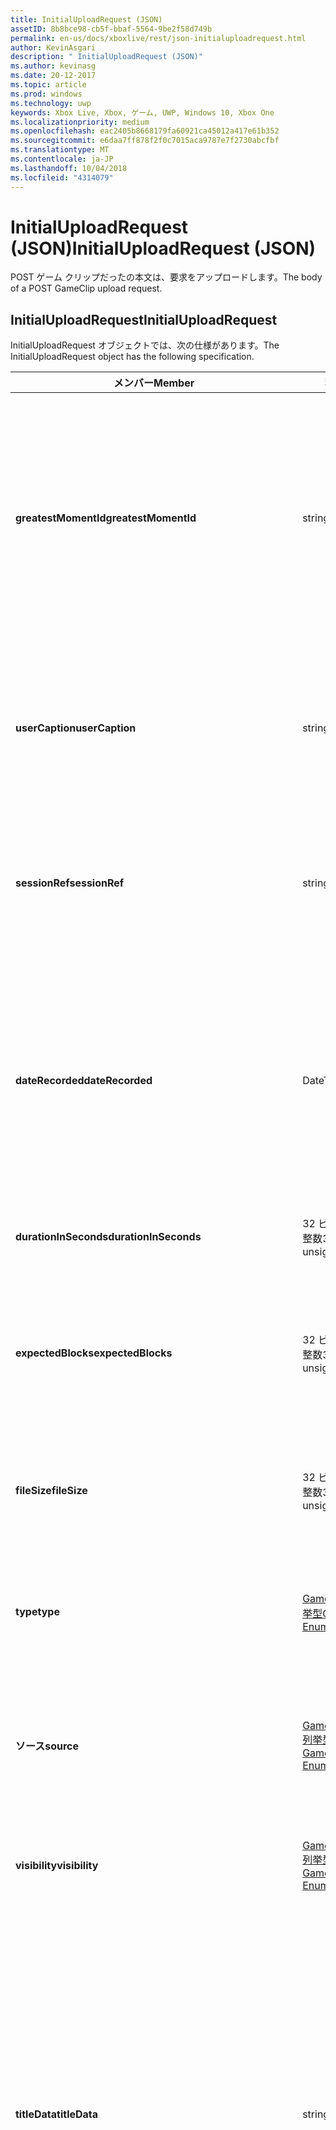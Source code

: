 ```yaml
---
title: InitialUploadRequest (JSON)
assetID: 8b8bce98-cb5f-bbaf-5564-9be2f58d749b
permalink: en-us/docs/xboxlive/rest/json-initialuploadrequest.html
author: KevinAsgari
description: " InitialUploadRequest (JSON)"
ms.author: kevinasg
ms.date: 20-12-2017
ms.topic: article
ms.prod: windows
ms.technology: uwp
keywords: Xbox Live, Xbox, ゲーム, UWP, Windows 10, Xbox One
ms.localizationpriority: medium
ms.openlocfilehash: eac2405b8668179fa60921ca45012a417e61b352
ms.sourcegitcommit: e6daa7ff878f2f0c7015aca9787e7f2730abcfbf
ms.translationtype: MT
ms.contentlocale: ja-JP
ms.lasthandoff: 10/04/2018
ms.locfileid: "4314079"
---
```

# <a name="initialuploadrequest-json"></a><span data-ttu-id="b1f6d-104">InitialUploadRequest (JSON)</span><span class="sxs-lookup"><span data-stu-id="b1f6d-104">InitialUploadRequest (JSON)</span></span>
<span data-ttu-id="b1f6d-105">POST ゲーム クリップだったの本文は、要求をアップロードします。</span><span class="sxs-lookup"><span data-stu-id="b1f6d-105">The body of a POST GameClip upload request.</span></span> 
<a id="ID4EN"></a>

 
## <a name="initialuploadrequest"></a><span data-ttu-id="b1f6d-106">InitialUploadRequest</span><span class="sxs-lookup"><span data-stu-id="b1f6d-106">InitialUploadRequest</span></span>
 
<span data-ttu-id="b1f6d-107">InitialUploadRequest オブジェクトでは、次の仕様があります。</span><span class="sxs-lookup"><span data-stu-id="b1f6d-107">The InitialUploadRequest object has the following specification.</span></span>
 
| <span data-ttu-id="b1f6d-108">メンバー</span><span class="sxs-lookup"><span data-stu-id="b1f6d-108">Member</span></span>| <span data-ttu-id="b1f6d-109">種類</span><span class="sxs-lookup"><span data-stu-id="b1f6d-109">Type</span></span>| <span data-ttu-id="b1f6d-110">説明</span><span class="sxs-lookup"><span data-stu-id="b1f6d-110">Description</span></span>| 
| --- | --- | --- | 
| <b><span data-ttu-id="b1f6d-111">greatestMomentId</span><span class="sxs-lookup"><span data-stu-id="b1f6d-111">greatestMomentId</span></span></b>| <span data-ttu-id="b1f6d-112">string</span><span class="sxs-lookup"><span data-stu-id="b1f6d-112">string</span></span>| <span data-ttu-id="b1f6d-113">クリップの名として使用する、テキスト文字列 ID。</span><span class="sxs-lookup"><span data-stu-id="b1f6d-113">The string ID for the text to use as the name for the clip.</span></span> <span data-ttu-id="b1f6d-114">これの管理し、タイトルの開発者によってタイトルの構成ファイルにローカライズされます。</span><span class="sxs-lookup"><span data-stu-id="b1f6d-114">This is managed and localized in the config file for the title by the developer of the title.</span></span>| 
| <b><span data-ttu-id="b1f6d-115">userCaption</span><span class="sxs-lookup"><span data-stu-id="b1f6d-115">userCaption</span></span></b>| <span data-ttu-id="b1f6d-116">string</span><span class="sxs-lookup"><span data-stu-id="b1f6d-116">string</span></span>| <span data-ttu-id="b1f6d-117">省略可能。</span><span class="sxs-lookup"><span data-stu-id="b1f6d-117">Optional.</span></span> <span data-ttu-id="b1f6d-118">ユーザー入力の代替名最大 250 文字の最大長ゲーム クリップされます。</span><span class="sxs-lookup"><span data-stu-id="b1f6d-118">Alternate user-entered name for game clip up to a maximum length of 250 characters.</span></span>| 
| <b><span data-ttu-id="b1f6d-119">sessionRef</span><span class="sxs-lookup"><span data-stu-id="b1f6d-119">sessionRef</span></span></b>| <span data-ttu-id="b1f6d-120">string</span><span class="sxs-lookup"><span data-stu-id="b1f6d-120">string</span></span>| <span data-ttu-id="b1f6d-121">省略可能。</span><span class="sxs-lookup"><span data-stu-id="b1f6d-121">Optional.</span></span> <span data-ttu-id="b1f6d-122">ゲーム セッションのレコーディングの完了を参照します。</span><span class="sxs-lookup"><span data-stu-id="b1f6d-122">Game session reference during which the recording was done.</span></span>| 
| <b><span data-ttu-id="b1f6d-123">dateRecorded</span><span class="sxs-lookup"><span data-stu-id="b1f6d-123">dateRecorded</span></span></b>| <span data-ttu-id="b1f6d-124">DateTime</span><span class="sxs-lookup"><span data-stu-id="b1f6d-124">DateTime</span></span>| <span data-ttu-id="b1f6d-125">UTC で、レコーディングを開始した時刻。</span><span class="sxs-lookup"><span data-stu-id="b1f6d-125">The time the recording was started, in UTC.</span></span> <span data-ttu-id="b1f6d-126">ISO 8601 形式の文字列としてマーシャ リング (詳細については、<a href="http://www.w3.org/TR/NOTE-datetime">日付と時刻の形式</a>を参照) の書式を設定します。</span><span class="sxs-lookup"><span data-stu-id="b1f6d-126">Marshalled as a string in ISO 8601 format (see <a href="http://www.w3.org/TR/NOTE-datetime">Date and Time Formats</a> for more information).</span></span>| 
| <b><span data-ttu-id="b1f6d-127">durationInSeconds</span><span class="sxs-lookup"><span data-stu-id="b1f6d-127">durationInSeconds</span></span></b>| <span data-ttu-id="b1f6d-128">32 ビット符号なし整数</span><span class="sxs-lookup"><span data-stu-id="b1f6d-128">32-bit unsigned integer</span></span>| <span data-ttu-id="b1f6d-129">秒単位でのクリップの長さ。</span><span class="sxs-lookup"><span data-stu-id="b1f6d-129">The length of the clip in seconds.</span></span>| 
| <b><span data-ttu-id="b1f6d-130">expectedBlocks</span><span class="sxs-lookup"><span data-stu-id="b1f6d-130">expectedBlocks</span></span></b>| <span data-ttu-id="b1f6d-131">32 ビット符号なし整数</span><span class="sxs-lookup"><span data-stu-id="b1f6d-131">32-bit unsigned integer</span></span>| <span data-ttu-id="b1f6d-132">省略可能。</span><span class="sxs-lookup"><span data-stu-id="b1f6d-132">Optional.</span></span> <span data-ttu-id="b1f6d-133">ファイルを分類するブロックの数。</span><span class="sxs-lookup"><span data-stu-id="b1f6d-133">Number of blocks into which file will be divided.</span></span> <span data-ttu-id="b1f6d-134">省略ファイルは、1 つの要求で送信されます。</span><span class="sxs-lookup"><span data-stu-id="b1f6d-134">Omit if file will be transmitted in a single request.</span></span>| 
| <b><span data-ttu-id="b1f6d-135">fileSize</span><span class="sxs-lookup"><span data-stu-id="b1f6d-135">fileSize</span></span></b>| <span data-ttu-id="b1f6d-136">32 ビット符号なし整数</span><span class="sxs-lookup"><span data-stu-id="b1f6d-136">32-bit unsigned integer</span></span>| <span data-ttu-id="b1f6d-137">ファイル サイズのアップロードされるビデオのバイト数。</span><span class="sxs-lookup"><span data-stu-id="b1f6d-137">File size in bytes of the video that will be uploaded.</span></span>| 
| <b><span data-ttu-id="b1f6d-138">type</span><span class="sxs-lookup"><span data-stu-id="b1f6d-138">type</span></span></b>| [<span data-ttu-id="b1f6d-139">GameClipType 列挙型</span><span class="sxs-lookup"><span data-stu-id="b1f6d-139">GameClipType Enumeration</span></span>](../enums/gvr-enum-gamecliptypes.md)| <span data-ttu-id="b1f6d-140">コンマ区切りで列挙型の文字列値としてマーシャ リング クリップの種類です。</span><span class="sxs-lookup"><span data-stu-id="b1f6d-140">The type of clip, marshaled as a string value of the enumeration that is comma-delimited.</span></span>| 
| <b><span data-ttu-id="b1f6d-141">ソース</span><span class="sxs-lookup"><span data-stu-id="b1f6d-141">source</span></span></b>| [<span data-ttu-id="b1f6d-142">GameClipSource 列挙型</span><span class="sxs-lookup"><span data-stu-id="b1f6d-142">GameClipSource Enumeration</span></span>](../enums/gvr-enum-gameclipsource.md)| <span data-ttu-id="b1f6d-143">クリップの元の指定、列挙体の文字列値としてマーシャ リングします。</span><span class="sxs-lookup"><span data-stu-id="b1f6d-143">Specifies how the clip was sourced, marshaled as a string value of the enumeration.</span></span>| 
| <b><span data-ttu-id="b1f6d-144">visibility</span><span class="sxs-lookup"><span data-stu-id="b1f6d-144">visibility</span></span></b>| [<span data-ttu-id="b1f6d-145">GameClipVisibility 列挙型</span><span class="sxs-lookup"><span data-stu-id="b1f6d-145">GameClipVisibility Enumeration</span></span>](../enums/gvr-enum-gameclipvisibility.md)| <span data-ttu-id="b1f6d-146">システムの公開後に、ゲーム クリップの可視性を指定します。</span><span class="sxs-lookup"><span data-stu-id="b1f6d-146">Specifies the visibility of the game clip once it is published in the system.</span></span>| 
| <b><span data-ttu-id="b1f6d-147">titleData</span><span class="sxs-lookup"><span data-stu-id="b1f6d-147">titleData</span></span></b>| <span data-ttu-id="b1f6d-148">string</span><span class="sxs-lookup"><span data-stu-id="b1f6d-148">string</span></span>| <span data-ttu-id="b1f6d-149">省略可能。</span><span class="sxs-lookup"><span data-stu-id="b1f6d-149">Optional.</span></span> <span data-ttu-id="b1f6d-150">このクリップに関連付けられているタイトル固有のプロパティのプロパティ バッグです。</span><span class="sxs-lookup"><span data-stu-id="b1f6d-150">Property bag for title-specific properties associated with this clip.</span></span> <span data-ttu-id="b1f6d-151">格納され、として返されるのです。</span><span class="sxs-lookup"><span data-stu-id="b1f6d-151">Stored and returned as-is.</span></span> <span data-ttu-id="b1f6d-152">タイトル デベロッパーは、クリップに関するメタデータを保持するため、このフィールドを使用できます。</span><span class="sxs-lookup"><span data-stu-id="b1f6d-152">Title developers can use this field to persist their own metadata about a clip.</span></span>| 
| <b><span data-ttu-id="b1f6d-153">titleData</span><span class="sxs-lookup"><span data-stu-id="b1f6d-153">titleData</span></span></b>| <span data-ttu-id="b1f6d-154">string</span><span class="sxs-lookup"><span data-stu-id="b1f6d-154">string</span></span>| <span data-ttu-id="b1f6d-155">省略可能。</span><span class="sxs-lookup"><span data-stu-id="b1f6d-155">Optional.</span></span> <span data-ttu-id="b1f6d-156">このクリップに関連付けられているコンソールに固有のプロパティのプロパティ バッグです。</span><span class="sxs-lookup"><span data-stu-id="b1f6d-156">Property bag for console-specific properties associated with this clip.</span></span> <span data-ttu-id="b1f6d-157">格納され、として返されるのです。</span><span class="sxs-lookup"><span data-stu-id="b1f6d-157">Stored and returned as-is.</span></span> <span data-ttu-id="b1f6d-158">本体のプラットフォームでは、クリップに関するメタデータを保持するため、このフィールドを使用できます。</span><span class="sxs-lookup"><span data-stu-id="b1f6d-158">Console Platform can use this field to persist their own metadata about a clip.</span></span>| 
| <b><span data-ttu-id="b1f6d-159">systemProperties</span><span class="sxs-lookup"><span data-stu-id="b1f6d-159">systemProperties</span></span></b>| <span data-ttu-id="b1f6d-160">string</span><span class="sxs-lookup"><span data-stu-id="b1f6d-160">string</span></span>| <span data-ttu-id="b1f6d-161">省略可能。</span><span class="sxs-lookup"><span data-stu-id="b1f6d-161">Optional.</span></span> <span data-ttu-id="b1f6d-162">このクリップに関連付けられているコンソールに固有のプロパティのプロパティ バッグです。</span><span class="sxs-lookup"><span data-stu-id="b1f6d-162">Property bag for console-specific properties associated with this clip.</span></span> <span data-ttu-id="b1f6d-163">格納され、として返されます。</span><span class="sxs-lookup"><span data-stu-id="b1f6d-163">Stored and returned as is.</span></span> <span data-ttu-id="b1f6d-164">本体のプラットフォームでは、クリップに関するメタデータを保持するため、このフィールドを使用できます。</span><span class="sxs-lookup"><span data-stu-id="b1f6d-164">Console Platform can use this field to persist their own metadata about a clip.</span></span>| 
| <b><span data-ttu-id="b1f6d-165">usersInSession</span><span class="sxs-lookup"><span data-stu-id="b1f6d-165">usersInSession</span></span></b>| <span data-ttu-id="b1f6d-166">文字列の配列</span><span class="sxs-lookup"><span data-stu-id="b1f6d-166">array of string</span></span>| <span data-ttu-id="b1f6d-167">省略可能。</span><span class="sxs-lookup"><span data-stu-id="b1f6d-167">Optional.</span></span> <span data-ttu-id="b1f6d-168">現在のセッションでユーザーの一覧。</span><span class="sxs-lookup"><span data-stu-id="b1f6d-168">A list of the users in the current session.</span></span>| 
| <b><span data-ttu-id="b1f6d-169">thumbnailSource</span><span class="sxs-lookup"><span data-stu-id="b1f6d-169">thumbnailSource</span></span></b>| [<span data-ttu-id="b1f6d-170">ThumbnailSource 列挙型</span><span class="sxs-lookup"><span data-stu-id="b1f6d-170">ThumbnailSource Enumeration</span></span>](../enums/gvr-enum-thumbnailsource.md)| <span data-ttu-id="b1f6d-171">省略可能。</span><span class="sxs-lookup"><span data-stu-id="b1f6d-171">Optional.</span></span> <span data-ttu-id="b1f6d-172">サムネイルのソース。</span><span class="sxs-lookup"><span data-stu-id="b1f6d-172">The source of the thumbnail.</span></span>| 
| <b><span data-ttu-id="b1f6d-173">thumbnailOffsetMillseconds</span><span class="sxs-lookup"><span data-stu-id="b1f6d-173">thumbnailOffsetMillseconds</span></span></b>| <span data-ttu-id="b1f6d-174">32 ビット符号付き整数</span><span class="sxs-lookup"><span data-stu-id="b1f6d-174">32-bit signed integer</span></span>| <span data-ttu-id="b1f6d-175">生成されたオフセットのサムネイルを (ミリ秒単位) のオフセットを指定します。</span><span class="sxs-lookup"><span data-stu-id="b1f6d-175">Specifies the offset (in milliseconds) for offset generated thumbnails.</span></span> <span data-ttu-id="b1f6d-176"><b>ThumbnailSource</b>をオフセットを設定するときに指定だけです。</span><span class="sxs-lookup"><span data-stu-id="b1f6d-176">Only specified when <b>thumbnailSource</b> is set to Offset.</span></span>| 
| <b><span data-ttu-id="b1f6d-177">savedByUser</span><span class="sxs-lookup"><span data-stu-id="b1f6d-177">savedByUser</span></span></b>| <span data-ttu-id="b1f6d-178">ブール値</span><span class="sxs-lookup"><span data-stu-id="b1f6d-178">Boolean value</span></span>| <span data-ttu-id="b1f6d-179">省略可能。</span><span class="sxs-lookup"><span data-stu-id="b1f6d-179">Optional.</span></span> <span data-ttu-id="b1f6d-180">FIFO 記憶域ではなく、ユーザーのクォータに保存するクリップを設定します。</span><span class="sxs-lookup"><span data-stu-id="b1f6d-180">Sets the clip to be saved to the user's quota instead of FIFO storage.</span></span> <span data-ttu-id="b1f6d-181">既定値は false です。</span><span class="sxs-lookup"><span data-stu-id="b1f6d-181">Defaults to false.</span></span>| 
  
<a id="ID4ERH"></a>

 
## <a name="sample-json-syntax"></a><span data-ttu-id="b1f6d-182">JSON 構文の例</span><span class="sxs-lookup"><span data-stu-id="b1f6d-182">Sample JSON syntax</span></span>
 

```json
{
   "greatestMomentId": "123abc",
   "userCaption": "OMG Look at this!",
   "sessionRef": "4587552a-a5ad-4c4c-a787-5bc5af70e4c9",
   "dateRecorded": "2012-12-23T11:08:08Z",
   "durationInSeconds": 27,
   "expectedBlocks": 7,
   "fileSize": 1234567,
   "type": "MagicMoment, Achievement",
   "source": "Console",
   "visibility": "Default",
   "titleData": "{ 'Boss': 'The Invincible' }",
   "systemProperties": "{ 'Id': '123456', 'Location': 'C:\\videos\\123456.mp4' }",
   "thumbnailSource": "Offset",
   "thumbnailOffsetMillseconds": 20000,
   "savedByUser": false
 }
    
```

  
<a id="ID4E1H"></a>

 
## <a name="see-also"></a><span data-ttu-id="b1f6d-183">関連項目</span><span class="sxs-lookup"><span data-stu-id="b1f6d-183">See also</span></span>
 
<a id="ID4E3H"></a>

 
##### <a name="parent"></a><span data-ttu-id="b1f6d-184">Parent</span><span class="sxs-lookup"><span data-stu-id="b1f6d-184">Parent</span></span> 

[<span data-ttu-id="b1f6d-185">JavaScript Object Notation (JSON) オブジェクト リファレンス</span><span class="sxs-lookup"><span data-stu-id="b1f6d-185">JavaScript Object Notation (JSON) Object Reference</span></span>](atoc-xboxlivews-reference-json.md)

   